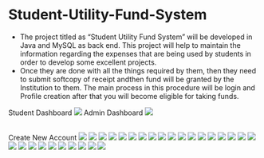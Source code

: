 # Student-Utility-Fund-System
* The project titled as “Student Utility Fund System” will be developed in Java and MySQL as back end. This project will help to maintain the information regarding the expenses
  that are being used by students in order to develop some excellent projects. 
* Once they are done with all the things required by them, then they need to submit softcopy of receipt andthen fund will be granted by the Institution to them. 
  The main process in this procedure will be login and Profile creation after that you will become eligible for taking funds.

Student Dashboard
<img src="Screenshot/student-dashboard.png">
Admin Dashboard
<img src="Screenshot/admin-dashboard.png">

<br>
Create New Account
<img src="Screenshot/1.png">
<img src="Screenshot/2.png">
<img src="Screenshot/3.png">
<img src="Screenshot/4.png">
<img src="Screenshot/5.png">
<img src="Screenshot/6.png">
<img src="Screenshot/7.png">
<img src="Screenshot/8.png">
<img src="Screenshot/9.png">
<img src="Screenshot/10.png">
<img src="Screenshot/11.png">
<img src="Screenshot/12.png">
<img src="Screenshot/13.png">
<img src="Screenshot/14.png">
<img src="Screenshot/15.png">
<img src="Screenshot/16.png">
<img src="Screenshot/18.png">
<img src="Screenshot/19.png">
<img src="Screenshot/20.png">
<img src="Screenshot/21.png">
<img src="Screenshot/22.png">
<img src="Screenshot/23.png">
<img src="Screenshot/24.png">
<img src="Screenshot/25.png">
<img src="Screenshot/26.png">
<img src="Screenshot/27.png">
<img src="Screenshot/28.png">
<img src="Screenshot/29.png">
